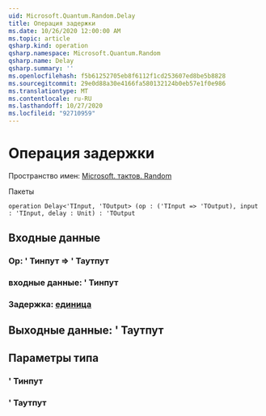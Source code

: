 ```yaml
---
uid: Microsoft.Quantum.Random.Delay
title: Операция задержки
ms.date: 10/26/2020 12:00:00 AM
ms.topic: article
qsharp.kind: operation
qsharp.namespace: Microsoft.Quantum.Random
qsharp.name: Delay
qsharp.summary: ''
ms.openlocfilehash: f5b61252705eb8f6112f1cd253607ed8be5b8828
ms.sourcegitcommit: 29e0d88a30e4166fa580132124b0eb57e1f0e986
ms.translationtype: MT
ms.contentlocale: ru-RU
ms.lasthandoff: 10/27/2020
ms.locfileid: "92710959"
---
```

# <a name="delay-operation"></a>Операция задержки

Пространство имен: [Microsoft. тактов. Random](xref:Microsoft.Quantum.Random)

Пакеты [](https://nuget.org/packages/)




```qsharp
operation Delay<'TInput, 'TOutput> (op : ('TInput => 'TOutput), input : 'TInput, delay : Unit) : 'TOutput
```


## <a name="input"></a>Входные данные

### <a name="op--tinput--toutput"></a>Op: ' Тинпут => ' Таутпут 




### <a name="input--tinput"></a>входные данные: ' Тинпут




### <a name="delay--unit"></a>Задержка: [единица](xref:microsoft.quantum.lang-ref.unit)





## <a name="output--toutput"></a>Выходные данные: ' Таутпут



## <a name="type-parameters"></a>Параметры типа

### <a name="tinput"></a>' Тинпут


### <a name="toutput"></a>' Таутпут


